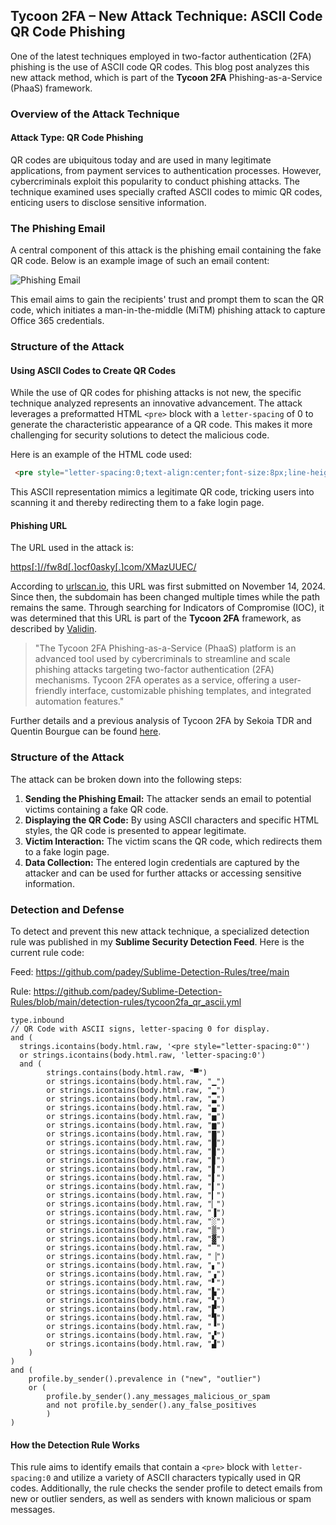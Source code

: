 ## Tycoon 2FA – New Attack Technique: ASCII Code QR Code Phishing

One of the latest techniques employed in two-factor authentication (2FA) phishing is the use of ASCII code QR codes. This blog post analyzes this new attack method, which is part of the **Tycoon 2FA** Phishing-as-a-Service (PhaaS) framework.

### Overview of the Attack Technique

#### Attack Type: QR Code Phishing

QR codes are ubiquitous today and are used in many legitimate applications, from payment services to authentication processes. However, cybercriminals exploit this popularity to conduct phishing attacks. The technique examined uses specially crafted ASCII codes to mimic QR codes, enticing users to disclose sensitive information.

### The Phishing Email

A central component of this attack is the phishing email containing the fake QR code. Below is an example image of such an email content:

![Phishing Email](https://github.com/user-attachments/assets/369b33b5-2a06-48d7-9a65-893d2a81006c)

This email aims to gain the recipients' trust and prompt them to scan the QR code, which initiates a man-in-the-middle (MiTM) phishing attack to capture Office 365 credentials.

### Structure of the Attack

#### Using ASCII Codes to Create QR Codes

While the use of QR codes for phishing attacks is not new, the specific technique analyzed represents an innovative advancement. The attack leverages a preformatted HTML `<pre>` block with a `letter-spacing` of 0 to generate the characteristic appearance of a QR code. This makes it more challenging for security solutions to detect the malicious code.

Here is an example of the HTML code used:

```html
 <pre style="letter-spacing:0;text-align:center;font-size:8px;line-height:normal;"> ▄▄▄▄▄▄▄ ▄▄ ▄▄▄▄ ▄▄ ▄▄▄▄▄▄▄ █ ▄▄▄ █ ██▀█▀ ▄▀▄▀▀▄▄ █ ▄▄▄ █ █ ███ █ ▀███▄▄██▀█▄█▀ █ ███ █ █▄▄▄▄▄█ ▄▀█ ▄▀█ █▀▄ █ █▄▄▄▄▄█ ▄ ▄ █▀ ▀ ▀▄▀▀▄ ▄▄▄▄ ▄▄▄ █▄▀▀ ▄▄█ ▄▄ ▀ ▀██▀▀▀▄ ▄ █ ▀▀ ▀█▀▀█ ▄ █ ▀█▀▄██▄ ▄▀▄ ██▀▀ ▄ █▀▄█▄▄▄▄▀▄▀▀███▄██▀▀█ █▀█▄▄▀▀ █▀▀▄▀ ▄▀▄▄█▀ ▀█▄ ▀█▀ ▄ ▄█ ▀ ███▄▄▄▄▄ ▀█ ▀▄▄▄▀█▄█▀▄█ ▀▄▀▀█ █ ▀▄ ▄▄ ▄▀ ▄▄ ▀▄█ ▀ ▄████ ▄▄▄ ▄▄▄▄▄▄▄ ▀▀▄ █▄▄▄▀▀▄█ ▄ ██▄ █ ▄▄▄ █ ▄█▀▄█ ▄▀ ██▄▄▄█▄ ██ █ ███ █ ▄▄█ ▄▀ █ █▄█▄██▄▀ █▄▄▄▄▄█ ▄█▄▀ █▀█▄ ▀ ██▄▄▀█ ▀ </pre>
```

This ASCII representation mimics a legitimate QR code, tricking users into scanning it and thereby redirecting them to a fake login page.

#### Phishing URL

The URL used in the attack is:

[https[:]//fw8d[.]ocf0asky[.]com/XMazUUEC/](https[:]//fw8d[.]ocf0asky[.]com/XMazUUEC/)

According to [urlscan.io](https://urlscan.io), this URL was first submitted on November 14, 2024. Since then, the subdomain has been changed multiple times while the path remains the same. Through searching for Indicators of Compromise (IOC), it was determined that this URL is part of the **Tycoon 2FA** framework, as described by [Validin](https://www.validin.com/blog/tycoon_2fa_analyzing_and_hunting_phishing-as-a-service_domains/).

> "The Tycoon 2FA Phishing-as-a-Service (PhaaS) platform is an advanced tool used by cybercriminals to streamline and scale phishing attacks targeting two-factor authentication (2FA) mechanisms. Tycoon 2FA operates as a service, offering a user-friendly interface, customizable phishing templates, and integrated automation features."

Further details and a previous analysis of Tycoon 2FA by Sekoia TDR and Quentin Bourgue can be found [here](https://www.validin.com/blog/tycoon_2fa_analyzing_and_hunting_phishing-as-a-service_domains/).

### Structure of the Attack

The attack can be broken down into the following steps:

1. **Sending the Phishing Email:** The attacker sends an email to potential victims containing a fake QR code.
2. **Displaying the QR Code:** By using ASCII characters and specific HTML styles, the QR code is presented to appear legitimate.
3. **Victim Interaction:** The victim scans the QR code, which redirects them to a fake login page.
4. **Data Collection:** The entered login credentials are captured by the attacker and can be used for further attacks or accessing sensitive information.

### Detection and Defense

To detect and prevent this new attack technique, a specialized detection rule was published in my **Sublime Security Detection Feed**. Here is the current rule code:

Feed: https://github.com/padey/Sublime-Detection-Rules/tree/main

Rule: https://github.com/padey/Sublime-Detection-Rules/blob/main/detection-rules/tycoon2fa_qr_ascii.yml

```plaintext
type.inbound
// QR Code with ASCII signs, letter-spacing 0 for display.
and (
  strings.icontains(body.html.raw, '<pre style="letter-spacing:0"')
  or strings.icontains(body.html.raw, 'letter-spacing:0')
  and (
        strings.contains(body.html.raw, "▀")  
        or strings.icontains(body.html.raw, "▁")
        or strings.icontains(body.html.raw, "▂")
        or strings.icontains(body.html.raw, "▃")
        or strings.icontains(body.html.raw, "▄")
        or strings.icontains(body.html.raw, "▅")
        or strings.icontains(body.html.raw, "▆")
        or strings.icontains(body.html.raw, "▇")
        or strings.icontains(body.html.raw, "█")
        or strings.icontains(body.html.raw, "▉")
        or strings.icontains(body.html.raw, "▊")
        or strings.icontains(body.html.raw, "▋")
        or strings.icontains(body.html.raw, "▌")
        or strings.icontains(body.html.raw, "▍")
        or strings.icontains(body.html.raw, "▎")
        or strings.icontains(body.html.raw, "▏")
        or strings.icontains(body.html.raw, "▐")
        or strings.icontains(body.html.raw, "░")
        or strings.icontains(body.html.raw, "▒")
        or strings.icontains(body.html.raw, "▓")
        or strings.icontains(body.html.raw, "▔")
        or strings.icontains(body.html.raw, "▕")
        or strings.icontains(body.html.raw, "▖")
        or strings.icontains(body.html.raw, "▗")
        or strings.icontains(body.html.raw, "▘")
        or strings.icontains(body.html.raw, "▙")
        or strings.icontains(body.html.raw, "▚")
        or strings.icontains(body.html.raw, "▛")
        or strings.icontains(body.html.raw, "▜")
        or strings.icontains(body.html.raw, "▝")
        or strings.icontains(body.html.raw, "▞")
        or strings.icontains(body.html.raw, "▟")
    )
)
and (
    profile.by_sender().prevalence in ("new", "outlier")
    or (
        profile.by_sender().any_messages_malicious_or_spam
        and not profile.by_sender().any_false_positives
        )
)
```

#### How the Detection Rule Works

This rule aims to identify emails that contain a `<pre>` block with `letter-spacing:0` and utilize a variety of ASCII characters typically used in QR codes. Additionally, the rule checks the sender profile to detect emails from new or outlier senders, as well as senders with known malicious or spam messages.
